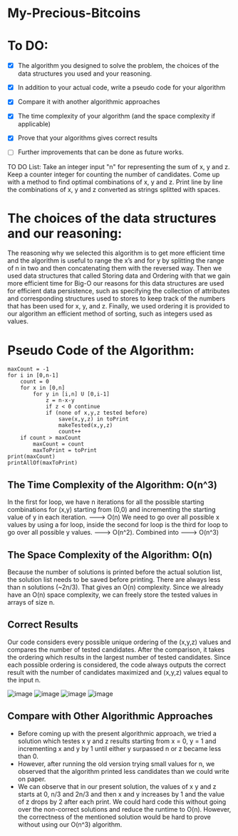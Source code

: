 # My-Precious-Bitcoins

# To DO:

- [x] The algorithm you designed to solve the problem, the choices of the data structures you used and your reasoning.
- [x] In addition to your actual code, write a pseudo code for your algorithm
- [x] Compare it with another algorithmic approaches
- [x] The time complexity of your algorithm (and the space complexity if applicable)
- [x] Prove that your algorithms gives correct results
- [ ] Further improvements that can be done as future works.


TO DO List:
  Take an integer input "n" for representing the sum of x, y and z.
  Keep a counter integer for counting the number of candidates.
  Come up with a method to find optimal combinations of x, y and z.
  Print line by line the combinations of x, y and z converted as strings splitted with spaces.
 
# The choices of the data structures and our reasoning:

The reasoning why we selected this algorithm is to get more efficient time and the algorithm is useful to range the x’s and for y by splitting the range of n in two 
and then concatenating them with the reversed way. Then we used data structures that called Storing data and Ordering with that we gain more efficient time 
for Big-O our reasons for this data structures are used for efficient data persistence, such as specifying the collection of attributes and corresponding structures 
used to stores to keep track of the numbers that has been used for x, y, and z. Finally, we used ordering it is provided to our algorithm an efficient method of 
sorting, such as integers used as values.


# Pseudo Code of the Algorithm:

```
maxCount = -1
for i in [0,n-1]
    count = 0
    for x in [0,n]
        for y in [i,n] U [0,i-1]
            z = n-x-y
            if z < 0 continue
            if (none of x,y,z tested before)
                save(x,y,z) in toPrint
                makeTested(x,y,z)
                count++
    if count > maxCount
        maxCount = count
        maxToPrint = toPrint
print(maxCount)
printAllOf(maxToPrint)

```


## The Time Complexity of the Algorithm: O(n^3)
In the first for loop, we have n iterations for all the possible starting combinations for (x,y) starting from (0,0) and incrementing the starting value of y in each iteration. ---> O(n)
We need to go over all possible x values by using a for loop, inside the second for loop is the third for loop to go over all possible y values. ---> O(n^2).
Combined into ---> O(n^3)

## The Space Complexity of the Algorithm: O(n)
Because the number of solutions is printed before the actual solution list, the solution list needs to be saved before printing. 
There are always less than n solutions (~2n/3). That gives an O(n) complexity. 
Since we already have an O(n) space complexity, we can freely store the tested values in arrays of size n.

## Correct Results

Our code considers every possible unique ordering of the (x,y,z) values and compares the number of tested candidates. After the comparison, it takes the ordering which results in the largest number of tested candidates. Since each possible ordering is considered, the code always outputs the correct result with the number of candidates maximized and (x,y,z) values equal to the input n.

![image](https://user-images.githubusercontent.com/59393430/172411043-bdfae646-b965-42fc-ba64-0a364e523675.png)
![image](https://user-images.githubusercontent.com/59393430/172411456-139c587a-f3bc-4957-b717-ea42808db9d7.png)
![image](https://user-images.githubusercontent.com/59393430/172411633-8619c204-836d-4d06-bf67-f7223b891397.png)
![image](https://user-images.githubusercontent.com/59393430/172412123-5ed35799-378a-4ed7-892c-7c65b3501718.png)

## Compare with Other Algorithmic Approaches 

- Before coming up with the present algorithmic approach, we tried a solution which testes x y and z results starting from x = 0, y = 1 and incrementing x and y by 1 until either y surpassed n or z became less than 0. 
- However, after running the old version trying small values for n, we observed that the algorithm printed less candidates than we could write on paper. 
- We can observe that in our present solution, the values of x y and z starts at 0, n/3 and 2n/3 and then x and y increases by 1 and the value of z drops by 2 after each print. We could hard code this without going over the non-correct solutions and reduce the runtime to O(n). However, the correctness of the mentioned solution would be hard to prove without using our O(n^3) algorithm.
